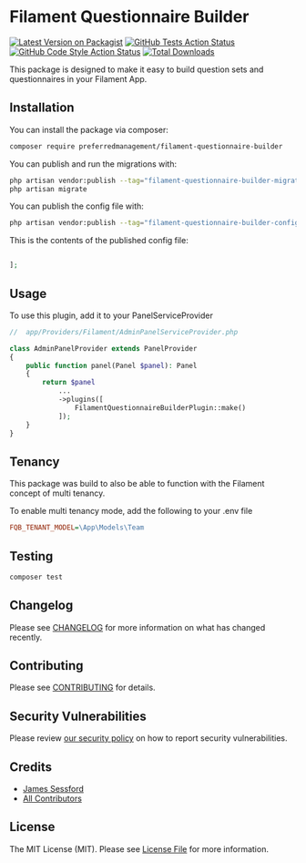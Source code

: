 # Filament Questionnaire Builder

[![Latest Version on Packagist](https://img.shields.io/packagist/v/preferredmanagement/filament-questionnaire-builder.svg?style=flat-square)](https://packagist.org/packages/preferredmanagement/filament-questionnaire-builder)
[![GitHub Tests Action Status](https://img.shields.io/github/actions/workflow/status/preferredmanagement/filament-questionnaire-builder/run-tests.yml?branch=main&label=tests&style=flat-square)](https://github.com/preferredmanagement/filament-questionnaire-builder/actions?query=workflow%3Arun-tests+branch%3Amain)
[![GitHub Code Style Action Status](https://img.shields.io/github/actions/workflow/status/preferredmanagement/filament-questionnaire-builder/fix-php-code-styling.yml?branch=main&label=code%20style&style=flat-square)](https://github.com/preferredmanagement/filament-questionnaire-builder/actions?query=workflow%3A"Fix+PHP+code+styling"+branch%3Amain)
[![Total Downloads](https://img.shields.io/packagist/dt/preferredmanagement/filament-questionnaire-builder.svg?style=flat-square)](https://packagist.org/packages/preferredmanagement/filament-questionnaire-builder)


This package is designed to make it easy to build question sets and questionnaires in your Filament App.

## Installation

You can install the package via composer:

```bash
composer require preferredmanagement/filament-questionnaire-builder
```

You can publish and run the migrations with:

```bash
php artisan vendor:publish --tag="filament-questionnaire-builder-migrations"
php artisan migrate
```

You can publish the config file with:

```bash
php artisan vendor:publish --tag="filament-questionnaire-builder-config"
```

This is the contents of the published config file:

```php

];
```

## Usage

To use this plugin, add it to your PanelServiceProvider

```php
//  app/Providers/Filament/AdminPanelServiceProvider.php

class AdminPanelProvider extends PanelProvider
{
    public function panel(Panel $panel): Panel
    {
        return $panel
            ...
            ->plugins([
                FilamentQuestionnaireBuilderPlugin::make()
            ]);
    }
}
```

## Tenancy

This package was build to also be able to function with the Filament concept of multi tenancy.

To enable multi tenancy mode, add the following to your .env file

```ini
FQB_TENANT_MODEL=\App\Models\Team
```

## Testing

```bash
composer test
```

## Changelog

Please see [CHANGELOG](CHANGELOG.md) for more information on what has changed recently.

## Contributing

Please see [CONTRIBUTING](.github/CONTRIBUTING.md) for details.

## Security Vulnerabilities

Please review [our security policy](../../security/policy) on how to report security vulnerabilities.

## Credits

- [James Sessford](https://github.com/jamessessford)
- [All Contributors](../../contributors)

## License

The MIT License (MIT). Please see [License File](LICENSE.md) for more information.
